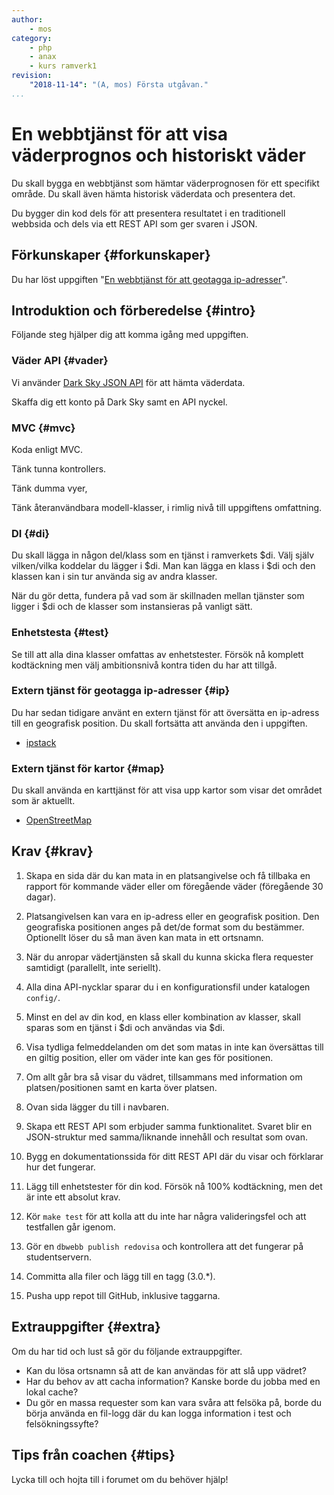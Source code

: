 ```yaml
---
author:
    - mos
category:
    - php
    - anax
    - kurs ramverk1
revision:
    "2018-11-14": "(A, mos) Första utgåvan."
...
```

En webbtjänst för att visa väderprognos och historiskt väder
===================================

Du skall bygga en webbtjänst som hämtar väderprognosen för ett specifikt område. Du skall även hämta historisk väderdata och presentera det.

Du bygger din kod dels för att presentera resultatet i en traditionell webbsida och dels via ett REST API som ger svaren i JSON.

<!--more-->



Förkunskaper {#forkunskaper}
-----------------------

Du har löst uppgiften "[En webbtjänst för att geotagga ip-adresser](uppgift/en-webbtjanst-for-att-geotagga-ip-adresser)".



Introduktion och förberedelse {#intro}
-----------------------

Följande steg hjälper dig att komma igång med uppgiften.



### Väder API {#vader}

Vi använder [Dark Sky JSON API](https://darksky.net/dev/docs) för att hämta väderdata.

Skaffa dig ett konto på Dark Sky samt en API nyckel.



### MVC {#mvc}

Koda enligt MVC.

Tänk tunna kontrollers.

Tänk dumma vyer,

Tänk återanvändbara modell-klasser, i rimlig nivå till uppgiftens omfattning.



### DI {#di}

Du skall lägga in någon del/klass som en tjänst i ramverkets $di. Välj själv vilken/vilka koddelar du lägger i $di. Man kan lägga en klass i $di och den klassen kan i sin tur använda sig av andra klasser.

När du gör detta, fundera på vad som är skillnaden mellan tjänster som ligger i $di och de klasser som instansieras på vanligt sätt.



### Enhetstesta {#test}

Se till att alla dina klasser omfattas av enhetstester. Försök nå komplett kodtäckning men välj ambitionsnivå kontra tiden du har att tillgå.



### Extern tjänst för geotagga ip-adresser {#ip}

Du har sedan tidigare använt en extern tjänst för att översätta en ip-adress till en geografisk position. Du skall fortsätta att använda den i uppgiften.

* [ipstack](https://ipstack.com/)



### Extern tjänst för kartor {#map}

Du skall använda en karttjänst för att visa upp kartor som visar det området som är aktuellt.

* [OpenStreetMap](https://www.openstreetmap.org/)



Krav {#krav}
-----------------------

1. Skapa en sida där du kan mata in en platsangivelse och få tillbaka en rapport för kommande väder eller om föregående väder (föregående 30 dagar).

1. Platsangivelsen kan vara en ip-adress eller en geografisk position. Den geografiska positionen anges på det/de format som du bestämmer. Optionellt löser du så man även kan mata in ett ortsnamn.

1. När du anropar vädertjänsten så skall du kunna skicka flera requester samtidigt (parallellt, inte seriellt).

1. Alla dina API-nycklar sparar du i en konfigurationsfil under katalogen `config/`.

1. Minst en del av din kod, en klass eller kombination av klasser, skall sparas som en tjänst i $di och användas via $di.

1. Visa tydliga felmeddelanden om det som matas in inte kan översättas till en giltig position, eller om väder inte kan ges för positionen.

1. Om allt går bra så visar du vädret, tillsammans med information om platsen/positionen samt en karta över platsen.

1. Ovan sida lägger du till i navbaren.

1. Skapa ett REST API som erbjuder samma funktionalitet. Svaret blir en JSON-struktur med samma/liknande innehåll och resultat som ovan.

1. Bygg en dokumentationssida för ditt REST API där du visar och förklarar hur det fungerar.

1. Lägg till enhetstester för din kod. Försök nå 100% kodtäckning, men det är inte ett absolut krav.

1. Kör `make test` för att kolla att du inte har några valideringsfel och att testfallen går igenom.

1. Gör en `dbwebb publish redovisa` och kontrollera att det fungerar på studentservern.

1. Committa alla filer och lägg till en tagg (3.0.\*).

1. Pusha upp repot till GitHub, inklusive taggarna.



Extrauppgifter {#extra}
-----------------------

Om du har tid och lust så gör du följande extrauppgifter.

* Kan du lösa ortsnamn så att de kan användas för att slå upp vädret?
* Har du behov av att cacha information? Kanske borde du jobba med en lokal cache?
* Du gör en massa requester som kan vara svåra att felsöka på, borde du börja använda en fil-logg där du kan logga information i test och felsökningssyfte?



Tips från coachen {#tips}
-----------------------

Lycka till och hojta till i forumet om du behöver hjälp!

